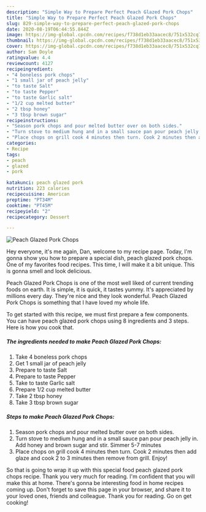 ```yaml
---
description: "Simple Way to Prepare Perfect Peach Glazed Pork Chops"
title: "Simple Way to Prepare Perfect Peach Glazed Pork Chops"
slug: 829-simple-way-to-prepare-perfect-peach-glazed-pork-chops
date: 2020-08-19T06:44:55.844Z
image: https://img-global.cpcdn.com/recipes/f738d1eb33aacec8/751x532cq70/peach-glazed-pork-chops-recipe-main-photo.jpg
thumbnail: https://img-global.cpcdn.com/recipes/f738d1eb33aacec8/751x532cq70/peach-glazed-pork-chops-recipe-main-photo.jpg
cover: https://img-global.cpcdn.com/recipes/f738d1eb33aacec8/751x532cq70/peach-glazed-pork-chops-recipe-main-photo.jpg
author: Sam Doyle
ratingvalue: 4.4
reviewcount: 4127
recipeingredient:
- "4 boneless pork chops"
- "1 small jar of peach jelly"
- "to taste Salt"
- "to taste Pepper"
- "to taste Garlic salt"
- "1/2 cup melted butter"
- "2 tbsp honey"
- "3 tbsp brown sugar"
recipeinstructions:
- "Season pork chops and pour melted butter over on both sides."
- "Turn stove to medium hung and in a small sauce pan pour peach jelly in. Add honey and brown sugar and stir. Simmer 5-7 minutes"
- "Place chops on grill cook 4 minutes then turn. Cook 2 minutes then add glaze and cook 2 to 3 minutes then remove from grill. Enjoy!"
categories:
- Recipe
tags:
- peach
- glazed
- pork

katakunci: peach glazed pork 
nutrition: 223 calories
recipecuisine: American
preptime: "PT34M"
cooktime: "PT45M"
recipeyield: "2"
recipecategory: Dessert

---
```



![Peach Glazed Pork Chops](https://img-global.cpcdn.com/recipes/f738d1eb33aacec8/751x532cq70/peach-glazed-pork-chops-recipe-main-photo.jpg)

Hey everyone, it's me again, Dan, welcome to my recipe page. Today, I'm gonna show you how to prepare a special dish, peach glazed pork chops. One of my favorites food recipes. This time, I will make it a bit unique. This is gonna smell and look delicious.

Peach Glazed Pork Chops is one of the most well liked of current trending foods on earth. It is simple, it is quick, it tastes yummy. It's appreciated by millions every day. They're nice and they look wonderful. Peach Glazed Pork Chops is something that I have loved my whole life.




To get started with this recipe, we must first prepare a few components. You can have peach glazed pork chops using 8 ingredients and 3 steps. Here is how you cook that.

<!--inarticleads1-->

##### The ingredients needed to make Peach Glazed Pork Chops:

1. Take 4 boneless pork chops
1. Get 1 small jar of peach jelly
1. Prepare to taste Salt
1. Prepare to taste Pepper
1. Take to taste Garlic salt
1. Prepare 1/2 cup melted butter
1. Take 2 tbsp honey
1. Take 3 tbsp brown sugar




<!--inarticleads2-->

##### Steps to make Peach Glazed Pork Chops:

1. Season pork chops and pour melted butter over on both sides.
1. Turn stove to medium hung and in a small sauce pan pour peach jelly in. Add honey and brown sugar and stir. Simmer 5-7 minutes
1. Place chops on grill cook 4 minutes then turn. Cook 2 minutes then add glaze and cook 2 to 3 minutes then remove from grill. Enjoy!




So that is going to wrap it up with this special food peach glazed pork chops recipe. Thank you very much for reading. I'm confident that you will make this at home. There's gonna be interesting food in home recipes coming up. Don't forget to save this page in your browser, and share it to your loved ones, friends and colleague. Thank you for reading. Go on get cooking!
